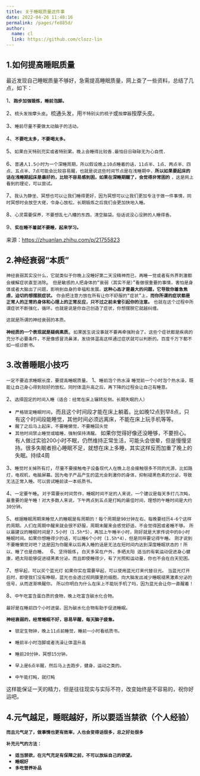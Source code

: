 ```yaml
---
title: 关于睡眠质量这件事
date: 2022-04-26 11:48:16
permalink: /pages/fe885d/
author: 
  name: cl
  link: https://github.com/clozz-lin
---
```


## 1.如何提高睡眠质量
最近发现自己睡眠质量不够好，急需提高睡眠质量，网上查了一些资料，总结了几点，如下：

1、**`跑步加强锻炼，睡前泡脚。`**

2、`梳头发按摩头皮`。梳通头发，用`不特别尖的梳子`或`按摩器`按摩头皮。

3、`睡前尽量不要做太动脑子的活动。`

4、**`不要吃太多，不要喝太多。`**

5、`如果白天特别充实或者特别累。晚上会睡得比较香.最怕日日碌碌无为心自慌.`

6、`普通人1.5小时为一个深睡周期，所以假设晚上10点睡着的话，11点半、1点、两点半、四点、五点半、7点可能会比较容易醒，也就是说这些时间节点是在浅睡期中，`**`所以如果要起床的话在浅睡期起床是最好的，比较不容易感到困，如果在深睡期醒了，会觉得非常困的`** `，这是网上看到的理论，可以尝试。`

7、`我认为静坐、冥想也可以让我们睡得更好，因为冥想可以让我们更加专注于做一件事情，同时冥想时会放空大佬，令身心放松，长期锻炼之后我们会更加快地入睡。`

8、`心灵需要保养，不要想乱七八糟的东西，清空脑袋。俗话说没心没肺的人睡得香。`

9、**`实在睡不着就不要睡，起来学习。`**

来源：<https://zhuanlan.zhihu.com/p/21755823>

## 2.神经衰弱“本质” 

`神经衰弱其实没什么，它就类似于你晚上没睡好第二天没精神而已，再睡一觉或者有外界刺激都会缓解症状直至消除`。
`但是敏感的人把身体的“衰弱（其实不是）”看做很重要的事情，害怕是身体或者大脑出了问题，影响到自身的幸福和发展。`**`这种心态才是最大的问题，它导致你着急焦虑，迫切的想摆脱症状。`**
`你会把注意力放在所有让你不舒服的“症状”上，`**`而你所谓的症状都是正常人的正常的身体和心理上的正常反应，只不过之前未曾引起你的注意。`**
`也就在这个过程中所谓症状不断强化，循环。也就是说是你自己创造了症状，你想摆脱它就越纠缠。`

`这就是所谓的神经衰弱的本质。`

**`神经质的一个表现就是疑病素质`**。`如果医生说没事就不要再牵强附会了。这些个症状都是疾病的充分不必要条件，不是像感冒流鼻涕，发烧体温高这样通过症状就可以判断的。百度千万下都不如一纸诊断书。`

## 3.改善睡眠小技巧


`一定不要追求睡眠长度，要提高睡眠质量。`
1、`睡前泡个热水澡`
`睡觉前一个小时泡个热水澡，既能让自己身心得到较好的放松，同时体温升高之后，再下降的过程会让自己有睡意。`


2、`选择固定的时间入睡（适合：经常在床上辗转反侧。长期失眠的人）`

+ `严格锁定睡眠时间`，而且这个时间段才能在床上躺着。比如晚12点到早8点，只有这个时间段能睡觉，其他时间必须远离床，不能在床上玩手机等等。
+ `醒了之后马上起床，不要睡懒觉，不要睡回头觉`
+ `其他时间禁止睡觉或瞌睡，强制保持清醒。`
如果你觉得好像还没睡够，不要担心。有人做过实验200小时不眠，仍然维持正常生活，可能头会很晕，但是慢慢坚持。很多失眠者担心睡眠不足，就想在床上多睡，其实这样反而加重了晚上的失眠。持续4周


3、`睡觉时关掉所有灯`，`尽量不要接触电子设备现代人在晚上总会接触很多不同的光源，比如路灯，电视机，电脑屏幕。因为电子产品产生的蓝光会刺激你的身体，抑制褪黑色素的分泌，导致无法正常入睡。可以尝试睡前读一本纸质书。`


4、`一定要午睡`。`对于需要长时间劳作，睡眠时间不足的人来说，一个建议是每天多打几次盹，最重要的是午睡！对大多数人来说，下午两点到五点是打盹的最佳时间，理想的午睡时间是大约30分钟。`

5、`根据睡眠周期来睡觉人的睡眠是有周期的！每个周期是90分钟左右，每晚要经历4-6个这样的周期。人们在周期中醒来就会很不舒服，周期末醒来会感觉舒适，不会觉得困或者睡不够。`
`所以最建议的睡眠时间是7.5小时（1.5h*5），再加上午睡半小时，刚好就是大家传说中的8小时睡眠时间。如果你想睡得少的话，可以睡6个小时（1.5h*4），但是同样要记得午睡。`
`刚才说到不要睡懒觉对吧？这是因为你醒来以后再入睡的话是无法在短时间内达到深度睡眠状态的！所以、睡了也是白睡。
`
6、`坚持锻炼`，`白天多呆在户外，多晒太阳
适当的有氧运动促进身心健康，晒太阳能够促进褪黑素分泌。而且即使睡得少，有了光照和运动量，你也不会在白天犯困。`


7、`想早起，可以买个蓝光灯`
`如果你实在需要早起，可以使用蓝光灯来代替日光。`
`当蓝光灯开启时，即使我们没有睁眼，蓝光也会透过视网膜里的细胞，向大脑发出减少睡眠褪黑激素分泌的信号，从而逐渐唤醒你。`
`所以你明白为什么在床上不能玩手机了吗，因为蓝光会让你一直醒着！`

8、`中午吃富含蛋白质的食物，晚上吃富含碳水化合物。`

`最好是在睡前四个小时进餐。因为碳水化合物有助于促进睡眠。`


**`神经衰弱的，经常睡眠不好，容易早醒，每天脑子疲惫。`**

+ `锁定生物钟，晚上11点前睡觉，睡前一小时看纸质书。`

+ `睡前半小时泡脚或者洗澡让体温升高`

+ `睡前20分钟，冥想15分钟。`

+ `早上是6点半醒，然后马上去跑步，健身，运动之类的。`

+ `中午能打盹，就打盹`

这样能保证一天的精力，但是往往现实与实际不符，改变始终是不容易的，祝你好运吧。

## 4.元气越足，睡眠越好，所以要适当禁欲（个人经验）

**`而且元气足了，做事情也更有效率，人也会变得话很多，总之好处很多`**


**`补充元气的方法：`**
+ **`适当禁欲，在元气充足有保障之前，不可以放纵自己的欲望。`**
+ **`睡眠好`**
+ **`多吃营养补品`**

